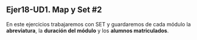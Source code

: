 ## Ejer18-UD1. Map y Set #2
En este ejercicios trabajaremos con SET y guardaremos de cada módulo la **abreviatura**, la **duración del módulo** y los **alumnos matriculados**.
